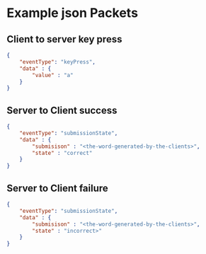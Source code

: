 
# Example json Packets


## Client to server key press

```json
{
    "eventType": "keyPress",
    "data" : {
        "value" : "a"
    }
}
```

## Server to Client success
    
```json
{
    "eventType": "submissionState",
    "data" : {
        "submisison" : "<the-word-generated-by-the-clients>",
        "state" : "correct"
    }
}
```

## Server to Client failure

```json
{
    "eventType": "submissionState",
    "data" : {
        "submisison" : "<the-word-generated-by-the-clients>",
        "state" : "incorrect>"
    }
}
```
